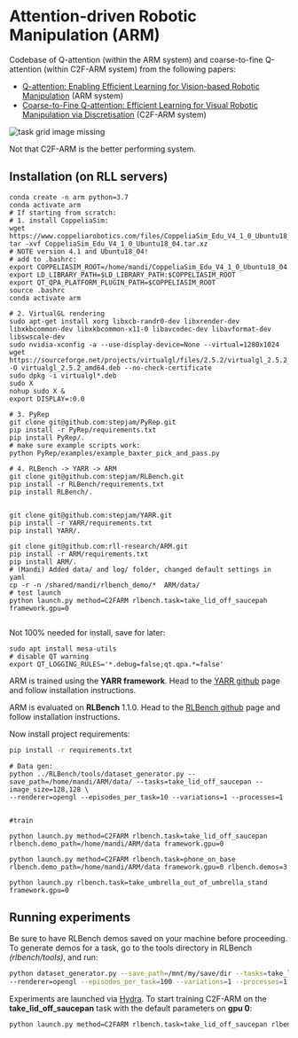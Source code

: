 # Attention-driven Robotic Manipulation (ARM)

Codebase of Q-attention (within the ARM system) and coarse-to-fine Q-attention (within C2F-ARM system) from the following papers:

- [Q-attention: Enabling Efficient Learning for Vision-based Robotic Manipulation](https://arxiv.org/abs/2105.14829) (ARM system)
- [Coarse-to-Fine Q-attention: Efficient Learning for Visual Robotic Manipulation via Discretisation](https://arxiv.org/abs/2106.12534) (C2F-ARM system)

![task grid image missing](readme_files/arm_c2farm.png)

Not that C2F-ARM is the better performing system.



## Installation (on RLL servers)
```
conda create -n arm python=3.7 
conda activate arm 
# If starting from scratch: 
# 1. install CoppeliaSim: 
wget https://www.coppeliarobotics.com/files/CoppeliaSim_Edu_V4_1_0_Ubuntu18_04.tar.xz 
tar -xvf CoppeliaSim_Edu_V4_1_0_Ubuntu18_04.tar.xz 
# NOTE version 4.1 and Ubuntu18_04!
# add to .bashrc:
export COPPELIASIM_ROOT=/home/mandi/CoppeliaSim_Edu_V4_1_0_Ubuntu18_04
export LD_LIBRARY_PATH=$LD_LIBRARY_PATH:$COPPELIASIM_ROOT
export QT_QPA_PLATFORM_PLUGIN_PATH=$COPPELIASIM_ROOT
source .bashrc
conda activate arm

# 2. VirtualGL rendering 
sudo apt-get install xorg libxcb-randr0-dev libxrender-dev libxkbcommon-dev libxkbcommon-x11-0 libavcodec-dev libavformat-dev libswscale-dev
sudo nvidia-xconfig -a --use-display-device=None --virtual=1280x1024
wget https://sourceforge.net/projects/virtualgl/files/2.5.2/virtualgl_2.5.2_amd64.deb/download -O virtualgl_2.5.2_amd64.deb --no-check-certificate 
sudo dpkg -i virtualgl*.deb
sudo X
nohup sudo X &
export DISPLAY=:0.0

# 3. PyRep 
git clone git@github.com:stepjam/PyRep.git
pip install -r PyRep/requirements.txt
pip install PyRep/.
# make sure example scripts work:
python PyRep/examples/example_baxter_pick_and_pass.py

# 4. RLBench -> YARR -> ARM 
git clone git@github.com:stepjam/RLBench.git
pip install -r RLBench/requirements.txt
pip install RLBench/.


git clone git@github.com:stepjam/YARR.git
pip install -r YARR/requirements.txt
pip install YARR/.

git clone git@github.com:rll-research/ARM.git
pip install -r ARM/requirements.txt
pip install ARM/.
# (Mandi) Added data/ and log/ folder, changed default settings in yaml
cp -r -n /shared/mandi/rlbench_demo/*  ARM/data/
# test launch
python launch.py method=C2FARM rlbench.task=take_lid_off_saucepah  framework.gpu=0


```

Not 100% needed for install, save for later:

```
sudo apt install mesa-utils
# disable QT warning
export QT_LOGGING_RULES='*.debug=false;qt.qpa.*=false'
```

ARM is trained using the **YARR framework**. Head to the [YARR github](https://github.com/stepjam/YARR) page and follow 
installation instructions.

ARM is evaluated on **RLBench** 1.1.0. Head to the [RLBench github](https://github.com/stepjam/RLBench) page and follow 
installation instructions. 

Now install project requirements:
```bash
pip install -r requirements.txt
```

```
# Data gen:
python ../RLBench/tools/dataset_generator.py --save_path=/home/mandi/ARM/data/ --tasks=take_lid_off_saucepan --image_size=128,128 \
--renderer=opengl --episodes_per_task=10 --variations=1 --processes=1


#train

python launch.py method=C2FARM rlbench.task=take_lid_off_saucepan rlbench.demo_path=/home/mandi/ARM/data framework.gpu=0

python launch.py method=C2FARM rlbench.task=phone_on_base rlbench.demo_path=/home/mandi/ARM/data framework.gpu=0 rlbench.demos=3

python launch.py rlbench.task=take_umbrella_out_of_umbrella_stand framework.gpu=0

```

## Running experiments

Be sure to have RLBench demos saved on your machine before proceeding. To generate demos for a task, go to the 
tools directory in RLBench _(rlbench/tools)_, and run:
```bash
python dataset_generator.py --save_path=/mnt/my/save/dir --tasks=take_lid_off_saucepan --image_size=128,128 \
--renderer=opengl --episodes_per_task=100 --variations=1 --processes=1
```


Experiments are launched via [Hydra](https://hydra.cc/). To start training C2F-ARM on the 
**take_lid_off_saucepan** task with the default parameters on **gpu 0**:
```bash
python launch.py method=C2FARM rlbench.task=take_lid_off_saucepan rlbench.demo_path=/mnt/my/save/dir framework.gpu=0
```
